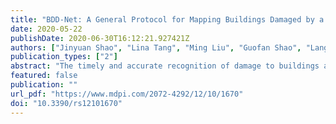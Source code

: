 ```yaml
---
title: "BDD-Net: A General Protocol for Mapping Buildings Damaged by a Wide Range of Disasters Based on Satellite Imagery"
date: 2020-05-22
publishDate: 2020-06-30T16:12:21.927421Z
authors: ["Jinyuan Shao", "Lina Tang", "Ming Liu", "Guofan Shao", "Lang Sun", "Quanyi Qiu"]
publication_types: ["2"]
abstract: "The timely and accurate recognition of damage to buildings after destructive disasters is one of the most important post-event responses. Due to the complex and dangerous situations in affected areas, field surveys of post-disaster conditions are not always feasible. The use of satellite imagery for disaster assessment can overcome this problem. However, the textural and contextual features of post-event satellite images vary with disaster types, which makes it difficult to use models that have been developed for a specific disaster type to detect damaged buildings following other types of disasters. Therefore, it is hard to use a single model to effectively and automatically recognize post-disaster building damage for a broad range of disaster types. Therefore, in this paper, we introduce a building damage detection network (BDD-Net) composed of a novel end-to-end remote sensing pixel-classification deep convolutional neural network. BDD-Net was developed to automatically classify every pixel of a post-disaster image into one of non-damaged building, damaged building, or background classes. Pre- and post-disaster images were provided as input for the network to increase semantic information, and a hybrid loss function that combines dice loss and focal loss was used to optimize the network. Publicly available data were utilized to train and test the model, which makes the presented method readily repeatable and comparable. The protocol was tested on images for five disaster types, namely flood, earthquake, volcanic eruption, hurricane, and wildfire. The results show that the proposed method is consistently effective for recognizing buildings damaged by different disasters and in different areas."
featured: false
publication: ""
url_pdf: "https://www.mdpi.com/2072-4292/12/10/1670"
doi: "10.3390/rs12101670"
---
```


